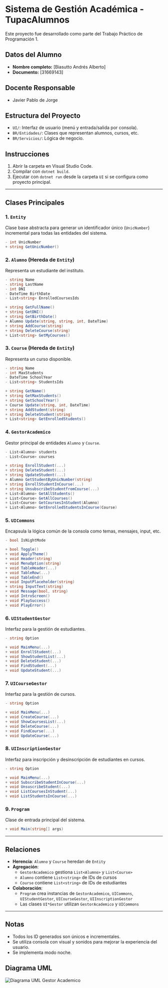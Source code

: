 # Sistema de Gestión Académica - TupacAlumnos 
 
Este proyecto fue desarrollado como parte del Trabajo Práctico de Programación 1. 
 
## Datos del Alumno 
- **Nombre completo:** [Biasutto Andrés Alberto] 
- **Documento:** [31669143] 
 
## Docente Responsable 
- Javier Pablo de Jorge 
 
## Estructura del Proyecto 
- `UI/`: Interfaz de usuario (menú y entrada/salida por consola). 
- `BR/Entidades/`: Clases que representan alumnos, cursos, etc. 
- `BR/Servicios/`: Lógica de negocio. 
 
## Instrucciones 
1. Abrir la carpeta en Visual Studio Code. 
2. Compilar con `dotnet build`. 
3. Ejecutar con `dotnet run` desde la carpeta `UI` si se configura como proyecto principal. 

---

## Clases Principales

### 1. `Entity`

Clase base abstracta para generar un identificador único (`UnicNumber`) incremental para todas las entidades del sistema.

```csharp
- int UnicNumber
+ string GetUnicNumber()
```

### 2. `Alumno` (Hereda de `Entity`)

Representa un estudiante del instituto.

```csharp
- string Name
- string LastName
- int DNI
- DateTime BirthDate
- List<string> EnrolledCoursesIds

+ string GetFullName()
+ string GetDNI()
+ string GetBirthDate()
+ Alumno Update(string, string, int, DateTime)
+ string AddCourse(string)
+ string DeleteCourse(string)
+ List<string> GetMyCourses()
```

### 3. `Course` (Hereda de `Entity`)

Representa un curso disponible.

```csharp
- string Name
- int MaxStudents
- DateTime SchoolYear
- List<string> StudentsIds

+ string GetName()
+ string GetMaxStudents()
+ string GetSchoolYear()
+ Course Update(string, int, DateTime)
+ string AddStudent(string)
+ string DeleteStudent(string)
+ List<string> GetEnrolledStudents()
```

### 4. `GestorAcademico`

Gestor principal de entidades `Alumno` y `Course`.

```csharp
- List<Alumno> students
- List<Course> courses

+ string EnrollStudent(...)
+ string DeleteStudent(...)
+ string UpdateStudent(...)
+ Alumno GetStudentByUnicNumber(string)
+ string EnrollStudentInCourse(...)
+ string UnsubscribeStudentfromCourse(...)
+ List<Alumno> GetAllStudents()
+ List<Course> GetAllCourses()
+ List<Course> GetCoursesInStudent(Alumno)
+ List<Alumno> GetEnrolledStudentsInCourse(Course)
```

### 5. `UICommons`

Encapsula la lógica común de la consola como temas, mensajes, input, etc.

```csharp
- bool IsNightMode

+ bool Toggle()
+ void ApplyTheme()
+ void Header(string)
+ void MenuOption(string)
+ void TableHeader(...)
+ void TableRow(...)
+ void TableEnd()
+ void InputPlaceholder(string)
+ string InputText(string)
+ void Message(bool, string)
+ void IntroScreen()
+ void PlaySuccess()
+ void PlayError()
```

### 6. `UIStudentGestor`

Interfaz para la gestión de estudiantes.

```csharp
- string Option

+ void MainMenu(...)
+ void EnrollStudent(...)
+ void ShowStudentList(...)
+ void DeleteStudent(...)
+ void FindStudent(...)
+ void UpdateStudent(...)
```

### 7. `UICourseGestor`

Interfaz para la gestión de cursos.

```csharp
- string Option

+ void MainMenu(...)
+ void CreateCourse(...)
+ void ShowCoursesList(...)
+ void DeleteCourse(...)
+ void FindCourse(...)
+ void UpdateCourse(...)
```

### 8. `UIInscriptionGestor`

Interfaz para inscripción y desinscripción de estudiantes en cursos.

```csharp
- string Option

+ void MainMenu(...)
+ void SubscribeStudentInCourse(...)
+ void UnsuscribeStudent(...)
+ void ListCoursesInStudent(...)
+ void ListStudentsInCourse(...)
```

### 9. `Program`

Clase de entrada principal del sistema.

```csharp
+ void Main(string[] args)
```

---

## Relaciones

- **Herencia**: `Alumno` y `Course` heredan de `Entity`
- **Agregación**:
  - `GestorAcademico` gestiona `List<Alumno>` y `List<Course>`
  - `Alumno` contiene `List<string>` de IDs de cursos
  - `Course` contiene `List<string>` de IDs de estudiantes
- **Colaboración**:
  - `Program` crea instancias de `GestorAcademico`, `UICommons`, `UIStudentGestor`, `UICourseGestor`, `UIInscriptionGestor`
  - Las clases `UI*Gestor` utilizan `GestorAcademico` y `UICommons`

---

## Notas

- Todos los ID generados son únicos e incrementales.
- Se utiliza consola con visual y sonidos para mejorar la experiencia del usuario.
- Se implementa modo noche.

## Diagrama UML

![Diagrama UML Gestor Academico](./UML%20gestor%20de%20alumnos.png "Diagrama UML Gestor Academico")